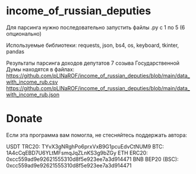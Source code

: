 # income_of_russian_deputies

Для парсинга нужно последовательно запустить файлы .py с 1 по 5 (6 опционально)

Используемые библиотеки: requests, json, bs4, os, keyboard, tkinter, pandas

Результаты парсинга доходов депутатов 7 созыва Государственной Думы находятся в файлах:
https://github.com/pLINaROF/income_of_russian_deputies/blob/main/data_with_income_rub.csv
https://github.com/pLINaROF/income_of_russian_deputies/blob/main/data_with_income_rub.json


# Donate
Если эта программа вам помогла, не стесняйтесь поддержать автора:

USDT TRC20: TYvX3gNRghPo6prxVxB9G1pcuEdvCtNUM9
BTC: 1A4cCqEBD7U6YLtMFsmqJqZLnKS3g9bZGy
ETH ERC20: 0xcc559ad9e92621555310d8f5e923ee7a3d914471
BNB BEP20 (BSC): 0xcc559ad9e92621555310d8f5e923ee7a3d914471

